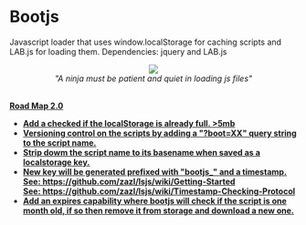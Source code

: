 Bootjs
======

Javascript loader that uses window.localStorage for caching scripts and LAB.js for loading them.
Dependencies: jquery and LAB.js
<br>
<center>
	<img src="http://blog.rememberthemilk.com/img/ninja.png"><br>
	<i>"A ninja must be patient and quiet in loading js files"</i>
</center>
<br>

<u style="font-weight: bold;">Road Map 2.0<u><br>
<ul>
	<li> Add a checked if the localStorage is already full. >5mb
	<li> Versioning control on the scripts by adding a "?boot=XX" query string to the script name.
	<li> Strip dowm the script name to its basename when saved as a localstorage key.
	<li> New key will be generated prefixed with "bootjs_" and a timestamp.
		 <br>   See: https://github.com/zazl/lsjs/wiki/Getting-Started
		 <br>   See: https://github.com/zazl/lsjs/wiki/Timestamp-Checking-Protocol
	<li> Add an expires capability where bootjs will check if the script is one month old, if so then remove it from storage
		 and download a new one.
</ul>